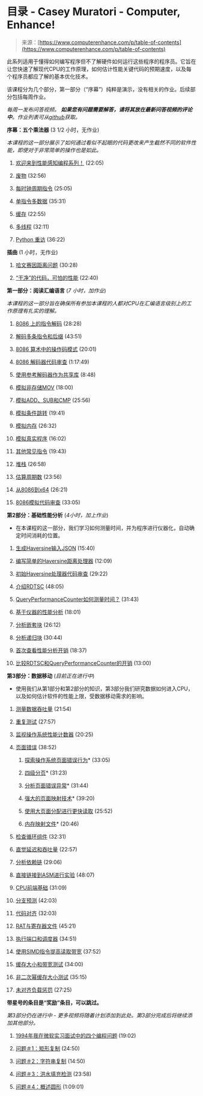 <!--yml

category: 未分类

date: 2024-05-27 14:56:45

-->

# 目录 - Casey Muratori - Computer, Enhance!

> 来源：[https://www.computerenhance.com/p/table-of-contents](https://www.computerenhance.com/p/table-of-contents)

此系列适用于懂得如何编写程序但不了解硬件如何运行这些程序的程序员。它旨在让您快速了解现代CPU的工作原理，如何估计性能关键代码的预期速度，以及每个程序员都应了解的基本优化技术。

该课程分为几个部分，第一部分（“序幕”）纯粹是演示，没有相关的作业。后续部分包括每周作业。

*每周一发布问答视频。 **如果您有问题需要解答，请将其放在最新问答视频的评论中**。作业列表可从[github](https://github.com/cmuratori/computer_enhance)获取。*

**序幕：五个乘法器** (3 1/2 小时，无作业)

*本课程的这一部分展示了如何通过看似不起眼的代码更改来产生截然不同的软件性能，即使对于非常简单的操作也是如此。*

1.  [欢迎来到性能感知编程系列！](https://www.computerenhance.com/p/welcome-to-the-performance-aware) (22:05)

1.  [废物](https://www.computerenhance.com/p/waste) (32:56)

1.  [每时钟周期指令](https://www.computerenhance.com/p/instructions-per-clock) (25:05)

1.  [单指令多数据](https://www.computerenhance.com/p/single-instruction-multiple-data) (35:31)

1.  [缓存](https://www.computerenhance.com/p/caching) (22:55)

1.  [多线程](https://www.computerenhance.com/p/multithreading) (32:11)

1.  [Python 重访](https://www.computerenhance.com/p/python-revisited) (36:22)

**插曲** (1 小时，无作业)

1.  [哈文赛因距离问题](https://www.computerenhance.com/p/the-haversine-distance-problem) (30:28)

1.  [“干净”的代码，可怕的性能](https://www.computerenhance.com/p/clean-code-horrible-performance) (22:40)

**第一部分：阅读汇编语言** (*7 小时，加作业*)

*本课程的这一部分旨在确保所有参加本课程的人都对CPU在汇编语言级别上的工作原理有扎实的理解。*

1.  [8086 上的指令解码](https://www.computerenhance.com/p/instruction-decoding-on-the-8086) (28:28)

1.  [解码多条指令和后缀](https://www.computerenhance.com/p/decoding-multiple-instructions-and) (43:51)

1.  [8086 算术中的操作码模式](https://www.computerenhance.com/p/opcode-patterns-in-8086-arithmetic) (20:01)

1.  [8086 解码器代码审查](https://www.computerenhance.com/p/8086-decoder-code-review) (1:17:49)

1.  [使用参考解码器作为共享库](https://www.computerenhance.com/p/using-the-reference-decoder-as-a) (8:48)

1.  [模拟非存储MOV](https://www.computerenhance.com/p/simulating-non-memory-movs) (18:00)

1.  [模拟ADD、SUB和CMP](https://www.computerenhance.com/p/simulating-add-jmp-and-cmp) (25:56)

1.  [模拟条件跳转](https://www.computerenhance.com/p/simulating-conditional-jumps) (19:41)

1.  [模拟内存](https://www.computerenhance.com/p/simulating-memory) (26:32)

1.  [模拟真实程序](https://www.computerenhance.com/p/simulating-real-programs) (16:02)

1.  [其他常见指令](https://www.computerenhance.com/p/other-common-instructions) (19:43)

1.  [堆栈](https://www.computerenhance.com/p/the-stack) (26:58)

1.  [估算周期数](https://www.computerenhance.com/p/estimating-cycles) (23:56)

1.  [从8086到x64](https://www.computerenhance.com/p/from-8086-to-x64) (26:21)

1.  [8086模拟代码审查](https://www.computerenhance.com/p/8086-simulation-code-review) (33:05)

**第2部分：基础性能分析** (*4小时，加上作业*)

-   在本课程的这一部分，我们学习如何测量时间，并为程序进行仪器化，自动确定时间消耗的位置。

1.  [生成Haversine输入JSON](https://www.computerenhance.com/p/generating-haversine-input-json) (15:40)

1.  [编写简单的Haversine距离处理器](https://www.computerenhance.com/p/writing-a-simple-haversine-distance) (12:09)

1.  [初始Haversine处理器代码审查](https://www.computerenhance.com/p/initial-haversine-processor-code) (29:22)

1.  [介绍RDTSC](https://www.computerenhance.com/p/introduction-to-rdtsc) (48:05)

1.  [QueryPerformanceCounter如何测量时间？](https://www.computerenhance.com/p/how-does-queryperformancecounter) (31:43)

1.  [基于仪器的性能分析](https://www.computerenhance.com/p/instrumentation-based-profiling) (18:01)

1.  [分析嵌套块](https://www.computerenhance.com/p/profiling-nested-blocks) (26:12)

1.  [分析递归块](https://www.computerenhance.com/p/profiling-recursive-blocks) (30:44)

1.  [首次查看性能分析开销](https://www.computerenhance.com/p/a-first-look-at-profiling-overhead) (18:37)

1.  [比较RDTSC和QueryPerformanceCounter的开销](https://www.computerenhance.com/p/comparing-the-overhead-of-rdtsc-and) (13:00)

**第3部分：数据移动** (*目前正在进行中*)

-   使用我们从第1部分和第2部分的知识，第3部分我们研究数据如何进入CPU，以及如何估计软件的性能上限，受数据移动需求的影响。

1.  [测量数据吞吐量](https://www.computerenhance.com/p/measuring-data-throughput) (21:54)

1.  [重复测试](https://www.computerenhance.com/p/repetition-testing) (27:57)

1.  [监视操作系统性能计数器](https://www.computerenhance.com/p/monitoring-os-performance-counters) (20:25)

1.  [页面错误](https://www.computerenhance.com/p/page-faults) (38:52)

    1.  [探索操作系统页面错误行为](https://www.computerenhance.com/p/probing-os-page-fault-behavior)* (33:05)

    1.  [四级分页](https://www.computerenhance.com/p/four-level-paging)* (31:23)

    1.  [分析页面错误异常](https://www.computerenhance.com/p/analyzing-page-fault-anomalies)* (31:44)

    1.  [强大的页面映射技术](https://www.computerenhance.com/p/powerful-page-mapping-techniques)* (39:20)

    1.  [使用大页面分配进行更快读取](https://www.computerenhance.com/p/faster-reads-with-large-page-allocations) (25:52)

    1.  [内存映射文件](https://www.computerenhance.com/p/memory-mapped-files)* (20:46)

1.  [检查循环组件](https://www.computerenhance.com/p/inspecting-loop-assembly) (32:31)

1.  [直觉延迟和吞吐量](https://www.computerenhance.com/p/intuiting-latency-and-throughput) (22:57)

1.  [分析依赖链](https://www.computerenhance.com/p/analyzing-dependency-chains) (29:06)

1.  [直接链接到ASM进行实验](https://www.computerenhance.com/p/linking-directly-to-asm-for-experimentation) (48:07)

1.  [CPU前端基础](https://www.computerenhance.com/p/cpu-front-end-basics) (31:09)

1.  [分支预测](https://www.computerenhance.com/p/branch-prediction) (42:03)

1.  [代码对齐](https://www.computerenhance.com/p/code-alignment) (32:03)

1.  [RAT与寄存器文件](https://www.computerenhance.com/p/the-rat-and-the-register-file) (45:21)

1.  [执行端口和调度器](https://www.computerenhance.com/p/execution-ports-and-the-scheduler) (34:51)

1.  [使用SIMD指令提高读取带宽](https://www.computerenhance.com/p/increasing-read-bandwidth-with-simd) (37:52)

1.  [缓存大小和带宽测试](https://www.computerenhance.com/p/cache-size-and-bandwidth-testing) (34:00)

1.  [非二次幂缓存大小测试](https://www.computerenhance.com/p/non-power-of-two-cache-size-testing) (35:15)

1.  [未对齐负载惩罚](https://www.computerenhance.com/p/unaligned-load-penalties) (27:25)

**带星号的条目是“奖励”条目，可以跳过。**

*第3部分仍在进行中 - 更多视频将随着计划添加到此处。第3部分完成后将继续添加其他部分。*

1.  [1994年我在微软实习面试中的四个编程问题](https://www.computerenhance.com/p/the-four-programming-questions-from) (19:02)

1.  [问题＃1：矩形复制](https://www.computerenhance.com/p/microsoft-intern-interview-question) (24:50)

1.  [问题＃2：字符串复制](https://www.computerenhance.com/p/microsoft-intern-interview-question-ab7) (14:50)

1.  [问题＃3：洪水填充检测](https://www.computerenhance.com/p/microsoft-intern-interview-question-a3f) (23:58)

1.  [问题＃4：概述圆形](https://www.computerenhance.com/p/efficient-dda-circle-outlines) (1:09:01)
